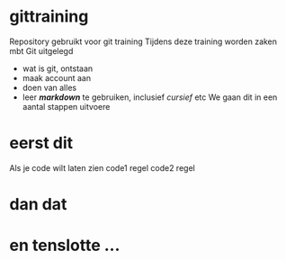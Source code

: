 # gittraining
Repository gebruikt voor git training
Tijdens deze training worden zaken mbt Git uitgelegd
* wat is git, ontstaan
* maak account aan
* doen van alles
* leer ***markdown*** te gebruiken, inclusief _cursief_ etc
We gaan dit in een aantal stappen uitvoere
# eerst dit
Als je code wilt laten zien
    code1 regel
    code2 regel
# dan dat
# en tenslotte ...
